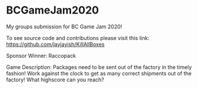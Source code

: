 # BCGameJam2020
My groups submission for BC Game Jam 2020!

To see source code and contributions please visit this link: https://github.com/jayjayish/KillAllBoxes

Sponsor Winner: Raccopack

Game Description: Packages need to be sent out of the factory in the timely fashion! Work against the clock to get as many
correct shipments out of the factory! What highscore can you reach? 


